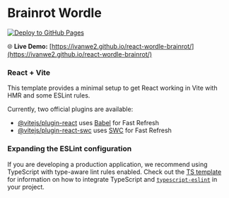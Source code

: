 # Brainrot Wordle

[![Deploy to GitHub Pages](https://github.com/ivanwe2/react-wordle-brainrot/actions/workflows/pages.yml/badge.svg)](https://github.com/ivanwe2/react-wordle-brainrot/actions/workflows/deploy.yml)

🌐 **Live Demo:** [https://ivanwe2.github.io/react-wordle-brainrot/](https://ivanwe2.github.io/react-wordle-brainrot/)



### React + Vite

This template provides a minimal setup to get React working in Vite with HMR and some ESLint rules.

Currently, two official plugins are available:

- [@vitejs/plugin-react](https://github.com/vitejs/vite-plugin-react/blob/main/packages/plugin-react) uses [Babel](https://babeljs.io/) for Fast Refresh
- [@vitejs/plugin-react-swc](https://github.com/vitejs/vite-plugin-react/blob/main/packages/plugin-react-swc) uses [SWC](https://swc.rs/) for Fast Refresh

### Expanding the ESLint configuration

If you are developing a production application, we recommend using TypeScript with type-aware lint rules enabled. Check out the [TS template](https://github.com/vitejs/vite/tree/main/packages/create-vite/template-react-ts) for information on how to integrate TypeScript and [`typescript-eslint`](https://typescript-eslint.io) in your project.
